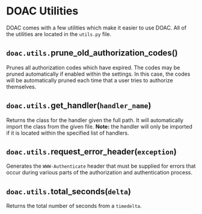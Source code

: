DOAC Utilities
==============

DOAC comes with a few utilities which make it easier to use DOAC.  All of the utilities are located in the `utils.py` file.

`doac.utils.`prune_old_authorization_codes()
--------------------------------------------
Prunes all authorization codes which have expired.  The codes may be pruned automatically if enabled within the settings.  In this case, the codes will be automatically pruned each time that a user tries to authorize themselves.

`doac.utils.`get_handler(`handler_name`)
----------------------------------------
Returns the class for the handler given the full path.  It will automatically import the class from the given file.  **Note:** the handler will only be imported if it is located within the specified list of handlers.

`doac.utils.`request_error_header(`exception`)
----------------------------------------------
Generates the `WWW-Authenticate` header that must be supplied for errors that occur during various parts of the authorization and authentication process.

`doac.utils.`total_seconds(`delta`)
-----------------------------------
Returns the total number of seconds from a `timedelta`.
